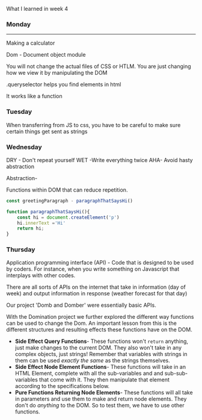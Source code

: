 What I learned in week 4 
### Monday
****

Making a calculator

Dom - Document object module

You will not change the actual files of CSS or HTLM.  You are just changing how we view it by manipulating the DOM

.queryselector  helps you find elements in html

It works like a function


### Tuesday

When transferring from JS to css, you have to be careful to make sure certain things get sent as strings


### Wednesday

DRY - Don't repeat yourself
WET -Write everything twice
AHA- Avoid hasty abstraction

Abstraction-

Functions within DOM that can reduce repetition.

``` javascript 
const greetingParagraph - paragraphThatSaysHi()

function paragraphThatSaysHi(){
    const hi = document.createElement('p')
    hi.innerText ='Hi'
    return hi;
}
```

### Thursday
Application programming interface (API) - Code that is designed to be used by coders. For instance, when you write something on Javascript that interplays with other codes.

There are all sorts of APIs on the internet that take in information (day of week) and output information in response (weather forecast for that day)

Our project 'Domb and Domber' were essentially basic APIs.

With the Domination project we further explored the different way functions can be used to change the Dom.  An important lesson from this is the different structures and resulting effects these functions have on the DOM.

* **Side Effect Query Functions**-
        These functions won't `return` anything, just make changes to the current DOM. They also won't take in any complex objects, just strings! Remember that variables with strings in them can be used _exactly the same_ as the strings themselves.
* **Side Effect Node Element Functions**-
        These functions will take in an HTML Element, complete with all the sub-variables and and sub-sub-variables that come with it. They then manipulate that element according to the specifications below. 
* **Pure Functions Returning Node Elements**-
        These functions will all take in parameters and use them to make and return node elements. They don't do _anything_ to the DOM. So to test them, we have to use other functions.